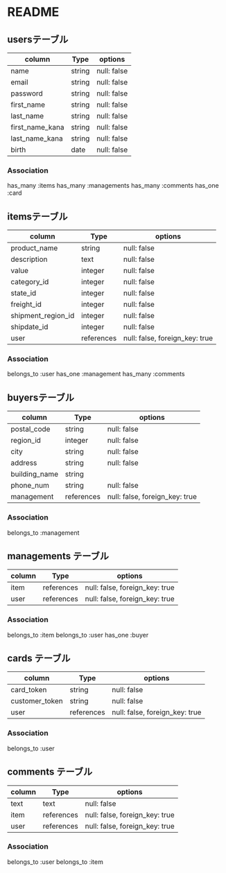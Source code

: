 # README

##  usersテーブル

| column          | Type    | options     | 
| --------------- | ------  | ----------- |
| name            | string  | null: false |
| email           | string  | null: false |
| password        | string  | null: false |
| first_name      | string  | null: false |
| last_name       | string  | null: false |
| first_name_kana | string  | null: false |
| last_name_kana  | string  | null: false |
| birth           | date    | null: false |

### Association
 has_many :items
 has_many :managements
 has_many :comments
 has_one :card


## itemsテーブル

| column             | Type       | options                        |
| ------------------ | ---------- | ------------------------------ |
| product_name       | string     | null: false                    |
| description        | text       | null: false                    |
| value              | integer    | null: false                    |
| category_id        | integer    | null: false                    |
| state_id           | integer    | null: false                    |
| freight_id         | integer    | null: false                    |
| shipment_region_id     | integer    | null: false                    |
| shipdate_id        | integer    | null: false                    |
| user               | references | null: false, foreign_key: true |

### Association
 belongs_to :user
 has_one :management
 has_many :comments


## buyersテーブル

| column        | Type       | options                        |
| ------------- | ---------- | ------------------------------ |
| postal_code   | string     | null: false                    |
| region_id     | integer    | null: false                    |
| city          | string     | null: false                    |
| address       | string     | null: false                    |
| building_name | string     |                                |
| phone_num     | string     | null: false                    |
| management    | references | null: false, foreign_key: true |

### Association
 belongs_to :management


## managements テーブル

| column | Type       | options                        |
| -------| ---------  | ------------------------------ |
| item   | references | null: false, foreign_key: true |
| user   | references | null: false, foreign_key: true |

### Association
 belongs_to :item
 belongs_to :user
 has_one :buyer

 ## cards テーブル

| column         | Type       | options                        |
| -------------- | ---------  | ------------------------------ |
| card_token     | string     | null: false                    |
| customer_token | string     | null: false                    |
| user           | references | null: false, foreign_key: true |

### Association
 belongs_to :user

  ## comments テーブル

| column | Type       | options                        |
| -------| ---------  | ------------------------------ |
| text   | text       | null: false                    |
| item   | references | null: false, foreign_key: true |
| user   | references | null: false, foreign_key: true |

### Association
 belongs_to :user
 belongs_to :item

